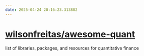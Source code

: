 ```yaml
---
date: 2025-04-24 20:16:23.313882
---
```


# [wilsonfreitas/awesome-quant](https://github.com/wilsonfreitas/awesome-quant)

list of libraries, packages, and resources for quantitative finance